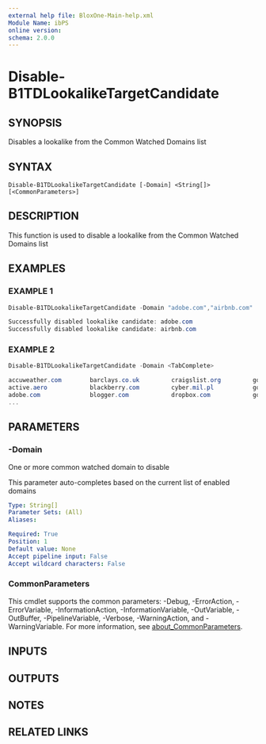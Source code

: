 ```yaml
---
external help file: BloxOne-Main-help.xml
Module Name: ibPS
online version:
schema: 2.0.0
---
```


# Disable-B1TDLookalikeTargetCandidate

## SYNOPSIS
Disables a lookalike from the Common Watched Domains list

## SYNTAX

```
Disable-B1TDLookalikeTargetCandidate [-Domain] <String[]> [<CommonParameters>]
```

## DESCRIPTION
This function is used to disable a lookalike from the Common Watched Domains list

## EXAMPLES

### EXAMPLE 1
```powershell
Disable-B1TDLookalikeTargetCandidate -Domain "adobe.com","airbnb.com"

Successfully disabled lookalike candidate: adobe.com
Successfully disabled lookalike candidate: airbnb.com
```

### EXAMPLE 2
```powershell
Disable-B1TDLookalikeTargetCandidate -Domain <TabComplete>

accuweather.com        barclays.co.uk         craigslist.org         googledoc.com          microsoft.com          tripadvisor.com
active.aero            blackberry.com         cyber.mil.pl           googledocs.com         microsoftonline.com    tumblr.com
adobe.com              blogger.com            dropbox.com            googledrive.com        mozilla.org            twitch.tv
...
```

## PARAMETERS

### -Domain
One or more common watched domain to disable

This parameter auto-completes based on the current list of enabled domains

```yaml
Type: String[]
Parameter Sets: (All)
Aliases:

Required: True
Position: 1
Default value: None
Accept pipeline input: False
Accept wildcard characters: False
```

### CommonParameters
This cmdlet supports the common parameters: -Debug, -ErrorAction, -ErrorVariable, -InformationAction, -InformationVariable, -OutVariable, -OutBuffer, -PipelineVariable, -Verbose, -WarningAction, and -WarningVariable. For more information, see [about_CommonParameters](http://go.microsoft.com/fwlink/?LinkID=113216).

## INPUTS

## OUTPUTS

## NOTES

## RELATED LINKS
